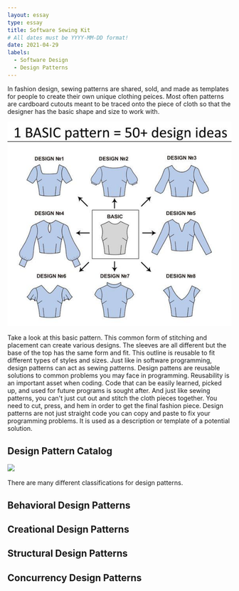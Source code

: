 ```yaml
---
layout: essay
type: essay
title: Software Sewing Kit
# All dates must be YYYY-MM-DD format!
date: 2021-04-29
labels:
  - Software Design
  - Design Patterns
---
```


In fashion design, sewing patterns are shared, sold, and made as templates for people to create their own unique clothing peices. Most often patterns are cardboard cutouts meant to be traced onto the piece of cloth so that the designer has the basic shape and size to work with. 

<img class="ui medium left floated image" src="../images/sp1.jpg">

Take a look at this basic pattern. This common form of stitching and placement can create various designs. The sleeves are all different but the base of the top has the same form and fit. This outline is reusable to fit different types of styles and sizes. Just like in software programming, design patterns can act as sewing patterns. Design pattens are reusable solutions to common problems you may face in programming. Reusability is an important asset when coding. Code that can be easily learned, picked up, and used for future programs is sought after. And just like sewing patterns, you can't just cut out and stitch the cloth pieces together. You need to cut, press, and hem in order to get the final fashion piece. Design patterns are not just straight code you can copy and paste to fix your programming problems. It is used as a description or template of a potential solution. 

## Design Pattern Catalog

<img class="ui medium left floated image" src="../images/sp.png">

There are many different classifications for design patterns.

<h2>Behavioral Design Patterns</h2>

<h2>Creational Design Patterns</h2>

<h2>Structural Design Patterns</h2>

<h2>Concurrency Design Patterns</h2>


